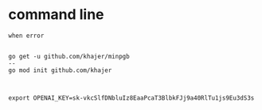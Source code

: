 # command line
    when error 


    go get -u github.com/khajer/minpgb
    -- 
    go mod init github.com/khajer
    


    export OPENAI_KEY=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



